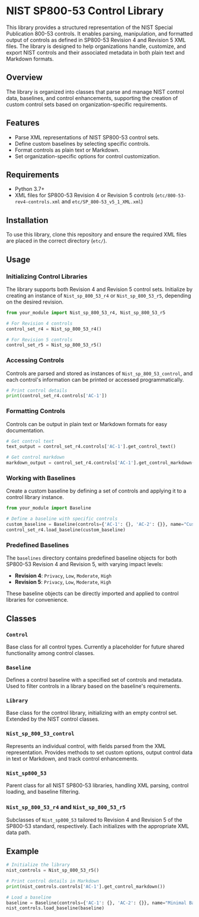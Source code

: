 
# NIST SP800-53 Control Library

This library provides a structured representation of the NIST Special Publication 800-53 controls. It enables parsing, manipulation, and formatted output of controls as defined in SP800-53 Revision 4 and Revision 5 XML files. The library is designed to help organizations handle, customize, and export NIST controls and their associated metadata in both plain text and Markdown formats.

## Overview

The library is organized into classes that parse and manage NIST control data, baselines, and control enhancements, supporting the creation of custom control sets based on organization-specific requirements.

## Features

- Parse XML representations of NIST SP800-53 control sets.
- Define custom baselines by selecting specific controls.
- Format controls as plain text or Markdown.
- Set organization-specific options for control customization.

## Requirements

- Python 3.7+
- XML files for SP800-53 Revision 4 or Revision 5 controls (`etc/800-53-rev4-controls.xml` and `etc/SP_800-53_v5_1_XML.xml`)

## Installation

To use this library, clone this repository and ensure the required XML files are placed in the correct directory (`etc/`).

## Usage

### Initializing Control Libraries

The library supports both Revision 4 and Revision 5 control sets. Initialize by creating an instance of `Nist_sp_800_53_r4` or `Nist_sp_800_53_r5`, depending on the desired revision.

```python
from your_module import Nist_sp_800_53_r4, Nist_sp_800_53_r5

# For Revision 4 controls
control_set_r4 = Nist_sp_800_53_r4()

# For Revision 5 controls
control_set_r5 = Nist_sp_800_53_r5()
```

### Accessing Controls

Controls are parsed and stored as instances of `Nist_sp_800_53_control`, and each control's information can be printed or accessed programmatically.

```python
# Print control details
print(control_set_r4.controls['AC-1'])
```

### Formatting Controls

Controls can be output in plain text or Markdown formats for easy documentation.

```python
# Get control text
text_output = control_set_r4.controls['AC-1'].get_control_text()

# Get control markdown
markdown_output = control_set_r4.controls['AC-1'].get_control_markdown()
```

### Working with Baselines

Create a custom baseline by defining a set of controls and applying it to a control library instance.

```python
from your_module import Baseline

# Define a baseline with specific controls
custom_baseline = Baseline(controls={'AC-1': {}, 'AC-2': {}}, name="Custom Baseline", revision=4)
control_set_r4.load_baseline(custom_baseline)
```

### Predefined Baselines

The `baselines` directory contains predefined baseline objects for both SP800-53 Revision 4 and Revision 5, with varying impact levels:

- **Revision 4**: `Privacy`, `Low`, `Moderate`, `High`
- **Revision 5**: `Privacy`, `Low`, `Moderate`, `High`

These baseline objects can be directly imported and applied to control libraries for convenience.

## Classes

### `Control`

Base class for all control types. Currently a placeholder for future shared functionality among control classes.

### `Baseline`

Defines a control baseline with a specified set of controls and metadata. Used to filter controls in a library based on the baseline's requirements.

### `Library`

Base class for the control library, initializing with an empty control set. Extended by the NIST control classes.

### `Nist_sp_800_53_control`

Represents an individual control, with fields parsed from the XML representation. Provides methods to set custom options, output control data in text or Markdown, and track control enhancements.

### `Nist_sp800_53`

Parent class for all NIST SP800-53 libraries, handling XML parsing, control loading, and baseline filtering.

### `Nist_sp_800_53_r4` and `Nist_sp_800_53_r5`

Subclasses of `Nist_sp800_53` tailored to Revision 4 and Revision 5 of the SP800-53 standard, respectively. Each initializes with the appropriate XML data path.

## Example

```python
# Initialize the library
nist_controls = Nist_sp_800_53_r5()

# Print control details in Markdown
print(nist_controls.controls['AC-1'].get_control_markdown())

# Load a baseline
baseline = Baseline(controls={'AC-1': {}, 'AC-2': {}}, name="Minimal Baseline", revision=5)
nist_controls.load_baseline(baseline)
```